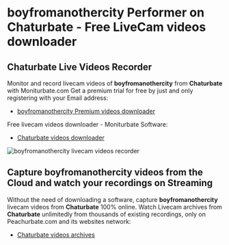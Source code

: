 # boyfromanothercity Performer on Chaturbate - Free LiveCam videos downloader

## Chaturbate Live Videos Recorder

Monitor and record livecam videos of **boyfromanothercity** from **Chaturbate** with Moniturbate.com
Get a premium trial for free by just and only registering with your Email address:
* [boyfromanothercity Premium videos downloader](https://moniturbate.com/request-demo-licence-key.html)

Free livecam videos downloader - Moniturbate Software:
* [Chaturbate videos downloader](https://moniturbate.com/moniturbate-download-software.html)

![boyfromanothercity livecam videos recorder](https://peachurnet.com/templates/moniturbate-software.png)


## Capture boyfromanothercity videos from the Cloud and watch your recordings on Streaming

Without the need of downloading a software, capture **boyfromanothercity** livecam videos from **Chaturbate** 100% online.
Watch Livecam archives from **Chaturbate** unlimitedly from thousands of existing recordings, only on Peachurbate.com and its websites network:
* [Chaturbate videos archives](https://peachurnet.com/)
